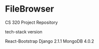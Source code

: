 # FileBrowser
CS 320 Project Repository


tech-stack        version

React-Bootstrap 
Django            2.1.1
MongoDB           4.0.2
